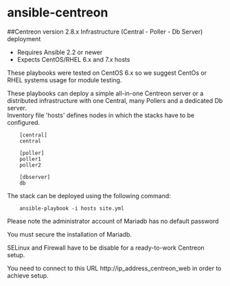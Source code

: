 # ansible-centreon

##Centreon version 2.8.x Infrastructure (Central - Poller - Db Server) deployment

- Requires Ansible 2.2 or newer
- Expects CentOS/RHEL 6.x and 7.x hosts

These playbooks were tested on CentOS 6.x so we suggest CentOs or RHEL 
systems usage for module testing.

These playbooks can deploy a simple all-in-one Centreon server or a distributed 
infrastructure with one Central, many Pollers and a dedicated Db server.  
Inventory file 'hosts' defines nodes in which the stacks have to be configured.

        [central]
        central

        [poller]
        poller1
        poller2

        [dbserver]
        db

The stack can be deployed using the following command:

        ansible-playbook -i hosts site.yml

Please note the administrator account of Mariadb has no default password

You must secure the installation of Mariadb.  

SELinux and Firewall have to be disable for a ready-to-work Centreon setup.  

You need to connect to this URL http://ip_address_centreon_web in order to achieve setup.
